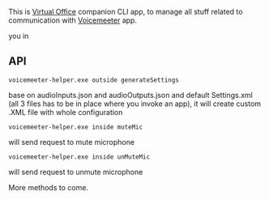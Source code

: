 This is [Virtual Office](https://github.com/ef-global/electron-poc) companion CLI app, to manage all stuff related to communication with [Voicemeeter](https://www.google.com/search?client=safari&rls=en&q=voicemeeter&ie=UTF-8&oe=UTF-8) app.

you in
## API
```
voicemeeter-helper.exe outside generateSettings
```
base on audioInputs.json and audioOutputs.json and default Settings.xml (all 3 files has to be in place where you invoke an app), it will create custom .XML file with whole configuration

```
voicemeeter-helper.exe inside muteMic
```
 will send request to mute microphone

```
voicemeeter-helper.exe inside unMuteMic
```
 will send request to unmute microphone
 

More methods to come.
